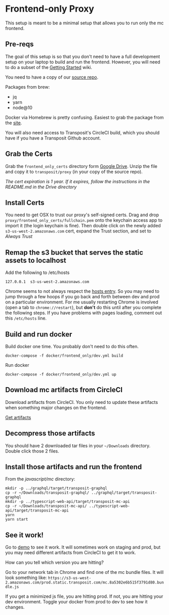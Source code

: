 # Frontend-only Proxy
This setup is meant to be a minimal setup that allows you to run only the mc frontend.

## Pre-reqs
The goal of this setup is so that you don't need to have a full development setup on your laptop to build and run the frontend. However, you will need to do a subset of the [Getting Started](https://transposit.atlassian.net/wiki/spaces/DEV/pages/15400961/Getting+Started) wiki.

You need to have a copy of our [source repo](https://github.com/transposit/transposit).

Packages from brew:
- jq
- yarn
- node@10

Docker via Homebrew is pretty confusing.  Easiest to grab the package from the [site](https://www.docker.com/docker-mac).

You will also need access to Transposit's CircleCI build, which you should have if you have a Transposit Github account.

## Grab the Certs
Grab the `frontend_only_certs` directory form [Google Drive](https://drive.google.com/drive/folders/102UD3jYLk1560_KN_skJoZDWREVcKWls). Unzip the file and copy it to `transposit/proxy` (in your copy of the source repo).

_The cert expiration is 1 year. If it expires, follow the instructions in the README.md in the Drive directory_

## Install Certs
You need to get OSX to trust our proxy's self-signed certs. Drag and drop `proxy/frontend_only_certs/fullchain.pem` onto the keychain access app to import it (the login keychain is fine). Then double click on the newly added `s3-us-west-2.amazonaws.com` cert, expand the Trust section, and set to *Always Trust*

## Remap the s3 bucket that serves the static assets to localhost
Add the following to /etc/hosts

`127.0.0.1  s3-us-west-2.amazonaws.com`

Chrome seems to not always respect the [hosts entry](https://html.developreference.com/article/11853800/Chrome+not+respecting+hosts+file+entry). So you may need to jump through a few hoops if you go back and forth between dev and prod on a particular environment. For me usually restarting Chrome is involved (open a tab to `chrome://restart`), but **don't** do this until after you complete the following steps.  If you have problems with pages loading, comment out this `/etc/hosts` line.

## Build and run docker

Build docker one time. You probably don't need to do this often.

`docker-compose -f docker/frontend_only/dev.yml build`

Run docker

`docker-compose -f docker/frontend_only/dev.yml up`

## Download mc artifacts from CircleCI

Download artifacts from CircleCI. You only need to update these artifacts when something major changes on the frontend.

[Get artifacts](https://console.transposit.com/mc/t/transposit-eng/actions/circleci_graphql_artifact)

## Decompress those artifacts

You should have 2 downloaded tar files in your `~/Downloads` directory. Double click those 2 files.

## Install those artifacts and run the frontend

From the _javascript/mc_ directory:

```
mkdir -p ../graphql/target/transposit-graphql
cp -r ~/Downloads/transposit-graphql/ ../graphql/target/transposit-graphql
mkdir -p ../typescript-web-api/target/transposit-mc-api
cp -r ~/Downloads/transposit-mc-api/ ../typescript-web-api/target/transposit-mc-api 
yarn
yarn start
```

## See it work!

Go to [demo](https://console.demo.transposit.com) to see it work. It will sometimes work on staging and prod, but you may need different artifacts from CircleCI to get it to work.

How can you tell which version you are hitting?

Go to your network tab in Chrome and find one of the mc bundle files. It will look something like: `https://s3-us-west-2.amazonaws.com/prod.static.transposit.com/mc.8a5302e6b515f3791d80.bundle.js`

If you get a minimized js file, you are hitting prod. If not, you are hitting your dev environment. Toggle your docker from prod to dev to see how it changes.
